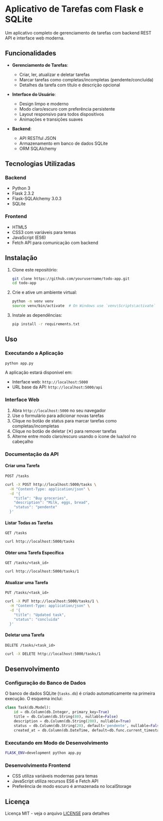 # Aplicativo de Tarefas com Flask e SQLite

Um aplicativo completo de gerenciamento de tarefas com backend REST API e interface web moderna.

## Funcionalidades

- **Gerenciamento de Tarefas**:
  - Criar, ler, atualizar e deletar tarefas
  - Marcar tarefas como completas/incompletas (pendente/concluída)
  - Detalhes da tarefa com título e descrição opcional

- **Interface do Usuário**:
  - Design limpo e moderno
  - Modo claro/escuro com preferência persistente
  - Layout responsivo para todos dispositivos
  - Animações e transições suaves

- **Backend**:
  - API RESTful JSON
  - Armazenamento em banco de dados SQLite
  - ORM SQLAlchemy

## Tecnologias Utilizadas

### Backend
- Python 3
- Flask 2.3.2
- Flask-SQLAlchemy 3.0.3
- SQLite

### Frontend
- HTML5
- CSS3 com variáveis para temas
- JavaScript (ES6)
- Fetch API para comunicação com backend

## Instalação

1. Clone este repositório:
   ```bash
   git clone https://github.com/yourusername/todo-app.git
   cd todo-app
   ```

2. Crie e ative um ambiente virtual:
   ```bash
   python -m venv venv
   source venv/bin/activate  # On Windows use `venv\Scripts\activate`
   ```

3. Instale as dependências:
   ```bash
   pip install -r requirements.txt
   ```

## Uso

### Executando a Aplicação
```bash
python app.py
```

A aplicação estará disponível em:
- Interface web: `http://localhost:5000`
- URL base da API: `http://localhost:5000/api`

### Interface Web
1. Abra `http://localhost:5000` no seu navegador
2. Use o formulário para adicionar novas tarefas
3. Clique no botão de status para marcar tarefas como completas/incompletas
4. Clique no botão de deletar (✕) para remover tarefas
5. Alterne entre modo claro/escuro usando o ícone de lua/sol no cabeçalho

### Documentação da API

#### Criar uma Tarefa
`POST /tasks`
```bash
curl -X POST http://localhost:5000/tasks \
  -H "Content-Type: application/json" \
  -d '{
    "title": "Buy groceries",
    "description": "Milk, eggs, bread",
    "status": "pendente"
  }'
```

#### Listar Todas as Tarefas
`GET /tasks`
```bash
curl http://localhost:5000/tasks
```

#### Obter uma Tarefa Específica
`GET /tasks/<task_id>`
```bash
curl http://localhost:5000/tasks/1
```

#### Atualizar uma Tarefa
`PUT /tasks/<task_id>`
```bash
curl -X PUT http://localhost:5000/tasks/1 \
  -H "Content-Type: application/json" \
  -d '{
    "title": "Updated task",
    "status": "concluida"
  }'
```

#### Deletar uma Tarefa
`DELETE /tasks/<task_id>`
```bash
curl -X DELETE http://localhost:5000/tasks/1
```

## Desenvolvimento

### Configuração do Banco de Dados
O banco de dados SQLite (`tasks.db`) é criado automaticamente na primeira execução. O esquema inclui:

```python
class Task(db.Model):
    id = db.Column(db.Integer, primary_key=True)
    title = db.Column(db.String(80), nullable=False)
    description = db.Column(db.String(200), nullable=True)
    status = db.Column(db.String(20), default='pendente', nullable=False)
    created_at = db.Column(db.DateTime, default=db.func.current_timestamp())
```

### Executando em Modo de Desenvolvimento
```bash
FLASK_ENV=development python app.py
```

### Desenvolvimento Frontend
- CSS utiliza variáveis modernas para temas
- JavaScript utiliza recursos ES6 e Fetch API
- Preferência de modo escuro é armazenada no localStorage

## Licença
Licença MIT - veja o arquivo [LICENSE](#) para detalhes

